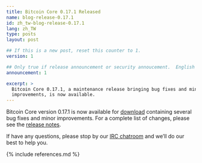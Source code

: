 ```yaml
---
title: Bitcoin Core 0.17.1 Released
name: blog-release-0.17.1
id: zh_tw-blog-release-0.17.1
lang: zh_TW
type: posts
layout: post

## If this is a new post, reset this counter to 1.
version: 1

## Only true if release announcement or security annoucement.  English posts only
announcement: 1

excerpt: >
  Bitcoin Core 0.17.1, a maintenance release bringing bug fixes and minor
  improvements, is now available.
---
```

Bitcoin Core version 0.17.1 is now available for [download][download
page] containing several bug fixes and minor improvements.  For a
complete list of changes, please see the [release notes][].

If have any questions, please stop by our [IRC chatroom][irc] and we’ll
do our best to help you.

[release notes]: /en/releases/0.17.1/
[IRC]: https://en.bitcoin.it/wiki/IRC_channels
[download page]: /zh_TW/download

{% include references.md %}
